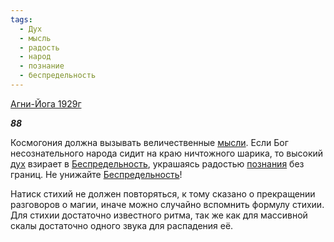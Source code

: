 ```yaml
---
tags:
  - Дух
  - мысль
  - радость
  - народ
  - познание
  - беспредельность
---
```

[Агни-Йога 1929г](https://127.0.0.1:4002/agni/1929)

___88___

Космогония должна вызывать величественные [мысли](../../../tags/#мысль). Если Бог несознательного народа сидит на краю ничтожного шарика, то высокий [дух](../../../tags/#Дух) взирает в [Беспредельность](../../../tags/#беспредельность), украшаясь радостью [познания](../../../tags/#познание) без границ. Не унижайте [Беспредельность](../../../tags/#беспредельность)!   

Натиск стихий не должен повторяться, к тому сказано о прекращении разговоров о магии, иначе можно случайно вспомнить формулу стихии. Для стихии достаточно известного ритма, так же как для массивной скалы достаточно одного звука для распадения её.
